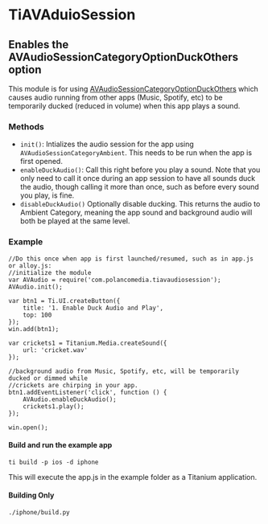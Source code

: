 # TiAVAduioSession
## Enables the AVAudioSessionCategoryOptionDuckOthers option


This module is for using [AVAudioSessionCategoryOptionDuckOthers](https://developer.apple.com/documentation/avfoundation/avaudiosessioncategoryoptions/avaudiosessioncategoryoptionduckothers) which causes audio running from other apps (Music, Spotify, etc) to be temporarily ducked (reduced in volume) when this app plays a sound.

### Methods
* `init()`: Intializes the audio session for the app using `AVAudioSessionCategoryAmbient`.  This needs to be run when the app is first opened.
* `enableDuckAudio()`: Call this right before you play a sound. Note that you only need to call it once during an app session to have all sounds duck the audio, though calling it more than once, such as before every sound you play, is fine.
* `disableDuckAudio()` Optionally disable ducking. This returns the audio to Ambient Category, meaning the app sound and background audio will both be played at the same level.
### Example
```
//Do this once when app is first launched/resumed, such as in app.js or alloy.js:
//initialize the module
var AVAudio = require('com.polancomedia.tiavaudiosession');
AVAudio.init();

var btn1 = Ti.UI.createButton({
	title: '1. Enable Duck Audio and Play',
	top: 100
});
win.add(btn1);

var crickets1 = Titanium.Media.createSound({
	url: 'cricket.wav'
});

//background audio from Music, Spotify, etc, will be temporarily ducked or dimmed while
//crickets are chirping in your app.
btn1.addEventListener('click', function () {
	AVAudio.enableDuckAudio();
	crickets1.play();
});

win.open();

```



#### Build and run the example app

	ti build -p ios -d iphone

This will execute the app.js in the example folder as a Titanium application.

#### Building Only

	./iphone/build.py
